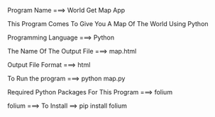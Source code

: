 Program Name ===> World Get Map App

This Program Comes To Give You A Map Of The World Using Python

Programming Language ===> Python

The Name Of The Output File ===> map.html

Output File Format ===> html

To Run the program ===> python map.py

Required Python Packages For This Program ===> folium

folium ===> To Install ==> pip install folium

